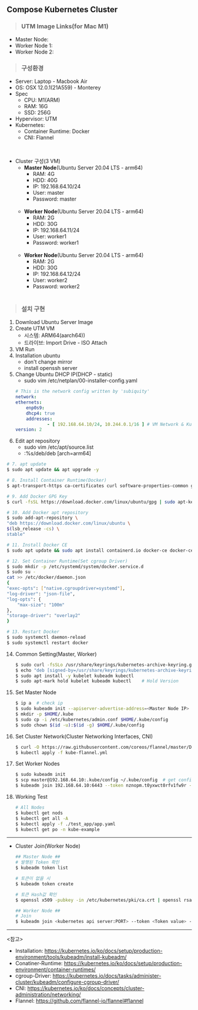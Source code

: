 ## Compose Kubernetes Cluster

> ### UTM Image Links(for Mac M1)
- Master Node: 
- Worker Node 1:
- Worker Node 2:

> ### 구성환경

- Server: Laptop - Macbook Air
- OS: OSX 12.0.1(21A559) - Monterey
- Spec
    - CPU: M1(ARM)
    - RAM: 16G
    - SSD: 256G
- Hypervisor: UTM
- Kubernetes:
    - Container Runtime: Docker
    - CNI: Flannel

<br>

- Cluster 구성(3 VM)
    - <b>Master Node</b>(Ubuntu Server 20.04 LTS - arm64)
        - RAM: 4G
        - HDD: 40G
        - IP: 192.168.64.10/24
        - User: master
        - Password: master
        <br></br>
    - <b>Worker Node</b>(Ubuntu Server 20.04 LTS - arm64)
        - RAM: 2G
        - HDD: 30G
        - IP: 192.168.64.11/24
        - User: worker1
        - Password: worker1
        <br></br>
    - <b>Worker Node</b>(Ubuntu Server 20.04 LTS - arm64)
        - RAM: 2G
        - HDD: 30G
        - IP: 192.168.64.12/24
        - User: worker2
        - Password: worker2
        <br></br>

> ### 설치 구현

1. Download Ubuntu Server Image
2. Create UTM VM
    - 시스템: ARM64(aarch64))
    - 드라이브: Import Drive - ISO Attach
3. VM Run
4. Installation ubuntu
    - don't change mirror
    - install openssh server
5. Change Ubuntu DHCP IP(DHCP - static)
    - sudo vim /etc/netplan/00-installer-config.yaml
    ```yaml
    # This is the network config written by 'subiquity'
    network:
    ethernets:
        enp0s9:
        dhcp4: true
        addresses:
                - [ 192.168.64.10/24, 10.244.0.1/16 ] # VM Network & Kubernetes Network
    version: 2
    ```
6. Edit apt repository 
    - sudo vim /etc/apt/source.list
    - :%s/deb/deb [arch=arm64]

```sh
# 7. apt update
$ sudo apt update && apt upgrade -y

# 8. Install Container Runtime(Docker)
$ apt-transport-https ca-certificates curl software-properties-common gnupg2

# 9. Add Docker GPG Key
$ curl -fsSL https://download.docker.com/linux/ubuntu/gpg | sudo apt-key add -

# 10. Add Docker apt repository
$ sudo add-apt-repository \
"deb https://download.docker.com/linux/ubuntu \
$(lsb_release -cs) \
stable"

# 11. Install Docker CE
$ sudo apt update && sudo apt install containerd.io docker-ce docker-ce-cli

# 12. Set Container Runtime(Set cgroup Driver)
$ sudo mkdir -p /etc/systemd/system/docker.service.d
$ sudo su -
cat >> /etc/docker/daemon.json
{
"exec-opts": ["native.cgroupdriver=systemd"],
"log-driver": "json-file",
"log-opts": {
    "max-size": "100m"
},
"storage-driver": "overlay2"
}

# 13. Restart Docker
$ sudo systemctl daemon-reload
$ sudo systemctl restart docker
```

14. Common Setting(Master, Worker)
    ```sh
    $ sudo curl -fsSLo /usr/share/keyrings/kubernetes-archive-keyring.gpg https://packages.cloud.google.com/apt/doc/apt-key.gpg
    $ echo "deb [signed-by=/usr/share/keyrings/kubernetes-archive-keyring.gpg] https://apt.kubernetes.io/ kubernetes-xenial main" | sudo tee /etc/apt/sources.list.d/kubernetes.list # Add kubernetes apt repository
    $ sudo apt install -y kubelet kubeadm kubectl
    $ sudo apt-mark hold kubelet kubeadm kubectl    # Hold Version
    ```

15. Set Master Node
    ```sh
    $ ip a  # check ip
    $ sudo kubeadm init --apiserver-advertise-address=<Master Node IP> --pod-network-cidr=<10.244.0.0/16># Copy "kubeadm join ~~~~"
    $ mkdir -p $HOME/.kube
    $ sudo cp -i /etc/kubernetes/admin.conf $HOME/.kube/config
    $ sudo chown $(id -u):$(id -g) $HOME/.kube/config
    ```

16. Set Cluster Network(Cluster Networking Interfaces, CNI)
    ```sh
    $ curl -O https://raw.githubusercontent.com/coreos/flannel/master/Documentation/kube-flannel.yml # Default Pod network: 10.244.0.0/16
    $ kubectl apply -f kube-flannel.yml
    ```

17. Set Worker Nodes
    ```sh
    $ sudo kubeadm init
    $ scp master@192.168.64.10:.kube/config ~/.kube/config  # get config file
    $ kubeadm join 192.168.64.10:6443 --token nznopm.t0yxwct0rfv1fw9r --discovery-token-ca-cert-hash sha256:80976183c88405785848c2182a18a8e0acccdb7552152514c721400cf8eecc9d # Copied Chapter 15 command(아래 cluster join항목 참조)
    ```

18. Working Test
    ```sh
    # All Nodes
    $ kubectl get nods
    $ kubectl get all -A
    $ kubectl apply -f ./test_app/app.yaml
    $ kubectl get po -n kube-example
    ```
---

- Cluster Join(Worker Node)
    ```sh
    ## Master Node ##
    # 발행된 Token 확인
    $ kubeadm token list

    # 토큰이 없을 시
    $ kubeadm token create

    # 토큰 Hash값 확인
    $ openssl x509 -pubkey -in /etc/kubernetes/pki/ca.crt | openssl rsa -pubin -outform der 2>/dev/null | openssl dgst -sha256 -hex | sed 's/^.* //'

    ## Worker Node ##
    # Join
    $ kubeadm join <kubernetes api server:PORT> --token <Token value> --discovery-token-ca-cert-hash sha256:<Hash value>
    ```

---

<참고>
- Installation: https://kubernetes.io/ko/docs/setup/production-environment/tools/kubeadm/install-kubeadm/
- Conatiner-Runtime: https://kubernetes.io/ko/docs/setup/production-environment/container-runtimes/
- cgroup-Driver: https://kubernetes.io/docs/tasks/administer-cluster/kubeadm/configure-cgroup-driver/
- CNI: https://kubernetes.io/ko/docs/concepts/cluster-administration/networking/
- Flannel: https://github.com/flannel-io/flannel#flannel
